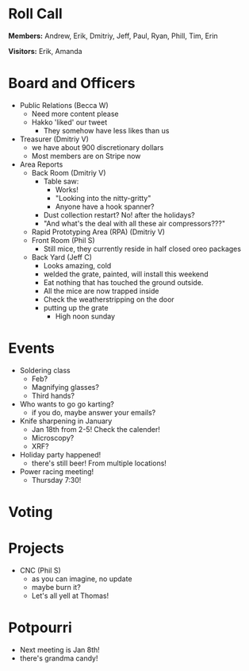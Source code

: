 Roll Call
=========
**Members:** Andrew, Erik, Dmitriy, Jeff, Paul, Ryan, Phill, Tim, Erin

**Visitors:** Erik, Amanda

Board and Officers
==================
- Public Relations (Becca W)
  - Need more content please
  - Hakko 'liked' our tweet
    - They somehow have less likes than us
- Treasurer (Dmitriy V)
  - we have about 900 discretionary dollars
  - Most members are on Stripe now
- Area Reports
  - Back Room (Dmitriy V)
    - Table saw:
      - Works!
      - "Looking into the nitty-gritty"
      - Anyone have a hook spanner?
    - Dust collection restart? No! after the holidays?
    - "And what's the deal with all these air compressors???"
  - Rapid Prototyping Area (RPA) (Dmitriy V)
  - Front Room (Phil S)
    - Still mice, they currently reside in half closed oreo packages
  - Back Yard (Jeff C)
    - Looks amazing, cold
    - welded the grate, painted, will install this weekend
    - Eat nothing that has touched the ground outside.
    - All the mice are now trapped inside
    - Check the weatherstripping on the door
    - putting up the grate
      - High noon sunday
    
    
Events
======
- Soldering class
  - Feb?
  - Magnifying glasses?
  - Third hands?
- Who wants to go go karting?
  - if you do, maybe answer your emails?
- Knife sharpening in January
  - Jan 18th from 2-5! Check the calender!
  - Microscopy?
  - XRF?
- Holiday party happened!
  - there's still beer! From multiple locations!
- Power racing meeting!
  - Thursday 7:30!
  
Voting
======


Projects
========
- CNC (Phil S)
  - as you can imagine, no update
  - maybe burn it?
  - Let's all yell at Thomas!

Potpourri
=========
- Next meeting is Jan 8th!
- there's grandma candy!
